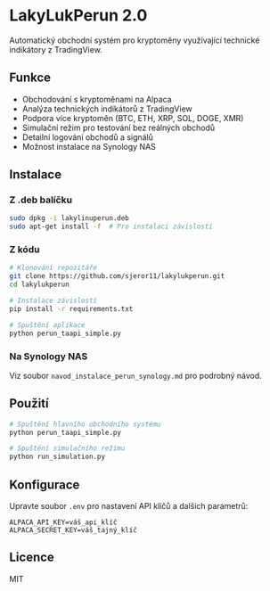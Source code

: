 # LakyLukPerun 2.0

Automatický obchodní systém pro kryptoměny využívající technické indikátory z TradingView.

## Funkce

- Obchodování s kryptoměnami na Alpaca
- Analýza technických indikátorů z TradingView
- Podpora více kryptoměn (BTC, ETH, XRP, SOL, DOGE, XMR)
- Simulační režim pro testování bez reálných obchodů
- Detailní logování obchodů a signálů
- Možnost instalace na Synology NAS

## Instalace

### Z .deb balíčku

```bash
sudo dpkg -i lakylinuperun.deb
sudo apt-get install -f  # Pro instalaci závislostí
```

### Z kódu

```bash
# Klonování repozitáře
git clone https://github.com/sjeror11/lakylukperun.git
cd lakylukperun

# Instalace závislostí
pip install -r requirements.txt

# Spuštění aplikace
python perun_taapi_simple.py
```

### Na Synology NAS

Viz soubor `navod_instalace_perun_synology.md` pro podrobný návod.

## Použití

```bash
# Spuštění hlavního obchodního systému
python perun_taapi_simple.py

# Spuštění simulačního režimu
python run_simulation.py
```

## Konfigurace

Upravte soubor `.env` pro nastavení API klíčů a dalších parametrů:

```
ALPACA_API_KEY=váš_api_klíč
ALPACA_SECRET_KEY=váš_tajný_klíč
```

## Licence

MIT
